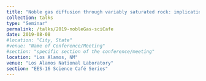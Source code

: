 ```yaml
---
title: "Noble gas diffusion through variably saturated rock: implications for verification of subsurface nuclear events"
collection: talks
type: "Seminar"
permalink: /talks/2019-nobleGas-sciCafe
date: 2019-08-08
#location: "City, State"
#venue: "Name of Conference/Meeting"
#section: "specific section of the conference/meeting"
location: "Los Alamos, NM"
venue: "Los Alamos National Laboratory"
section: "EES-16 Science Café Series"
---
```


<!-- This is a description of your conference proceedings talk, note the different field in type. You can put anything in this field. -->




